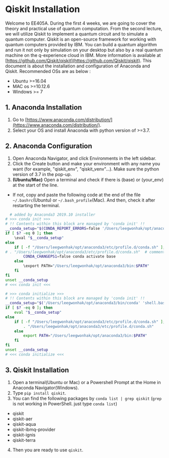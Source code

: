 # Qiskit Installation
 Welcome to EE405A. During the first 4 weeks, we are going to cover the theory and practical use of quantum computation. From the second lecture, we will utilize Qiskit to implement a quantum circuit and to simulate a quantum computer.
  Qiskit is an open-source framework for working with quantum computers provided by IBM. You can build a quantum algorithm and run it not only by simulation on your desktop but also by a real quantum machine on the q-experience cloud in IBM. More information is available at [https://github.com/Qiskit/qiskit](https://github.com/Qiskit/qiskit).
 This document is about the installation and configuration of Anaconda and Qiskit. Recommended OSs are as below :
  - Ubuntu >=16.04
  - MAC os >=10.12.6
  - Windows >= 7
 
## 1. Anaconda Installation
 1. Go to [https://www.anaconda.com/distribution/](https://www.anaconda.com/distribution/).
 2. Select your OS and install Anaconda with python version of >=3.7.

## 2. Anaconda Configuration
 1. Open Anaconda Navigator, and click Environments in the left sidebar.
 2. Click the Create button and make your environment with any name you want (for example, "qiskit_env", "qiskit_venv"...). Make sure the python version of 3.7 in the pop-up.
3. **(Ubuntu/Mac)** Open a terminal and check if there is (base) or (your_env) at the start of the line. 
  - If not, copy and paste the following code at the end of the file `~/.bashrc`(Ubuntu) or `~/.bash_profile`(Mac). And then, check it after restarting the terminal.

```bash
  # added by Anaconda3 2019.10 installer
# >>> conda init >>>
# !! Contents within this block are managed by 'conda init' !!
__conda_setup="$(CONDA_REPORT_ERRORS=false '/Users/leegwonhak/opt/anaconda3/bin/conda' shell.bash hook 2> /dev/null)"
if [ $? -eq 0 ]; then
    \eval "$__conda_setup"
else
    if [ -f "/Users/leegwonhak/opt/anaconda3/etc/profile.d/conda.sh" ]; then
# . "/Users/leegwonhak/opt/anaconda3/etc/profile.d/conda.sh"  # commented out by conda initialize
        CONDA_CHANGEPS1=false conda activate base
    else
        \export PATH="/Users/leegwonhak/opt/anaconda3/bin:$PATH"
    fi
fi
unset __conda_setup
# <<< conda init <<<

# >>> conda initialize >>>
# !! Contents within this block are managed by 'conda init' !!
__conda_setup="$('/Users/leegwonhak/opt/anaconda3/bin/conda' 'shell.bash' 'hook' 2> /dev/null)"
if [ $? -eq 0 ]; then
    eval "$__conda_setup"
else
    if [ -f "/Users/leegwonhak/opt/anaconda3/etc/profile.d/conda.sh" ]; then
        . "/Users/leegwonhak/opt/anaconda3/etc/profile.d/conda.sh"
    else
        export PATH="/Users/leegwonhak/opt/anaconda3/bin:$PATH"
    fi
fi
unset __conda_setup
# <<< conda initialize <<<
```
  
## 3. Qiskit Installation
1. Open a terminal(Ubuntu or Mac) or a Powershell Prompt at the Home in Anaconda Navigator(Windows).
2. Type `pip install qiskit`.
3. You can find the following packages by `conda list | grep qiskit` (`grep` is not working in PowerShell. just type `conda list`)
  - qiskit
  - qiskit-aer
  - qiskit-aqua
  - qiskit-ibmq-provider
  - qiskit-ignis
  - qiskit-terra

4. Then you are ready to use `qiskit`.
